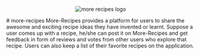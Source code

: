 <p align="center">
    <img src="https://fuchodeveloper.github.io/assets/images/logo.png" alt='more recipes logo'/>
</p>
# more-recipes
More-Recipes provides a platform for users to share the awesome and exciting  recipe ideas they have invented or learnt.  Suppose a user comes up with a recipe,  he/she can post it on More-Recipes and  get feedback in form of reviews and votes from other users who explore that recipe. Users can also keep a list of their favorite recipes on the application.
